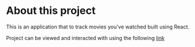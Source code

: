 # About this project
This is an application that to track movies you've watched built using React. 

Project can be viewed and interacted with using the following [link](https://movie-watchlist.pages.dev/)
